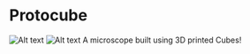# Protocube
![Alt text](Resources/Renders/Render_Flourescent_Upper.png)
![Alt text](Resources/Renders/Render_Transmitted_Upper.png)
A microscope built using 3D printed Cubes!
